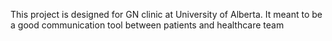 This project is designed for GN clinic at University of Alberta. It meant to be a good communication tool between patients and healthcare team